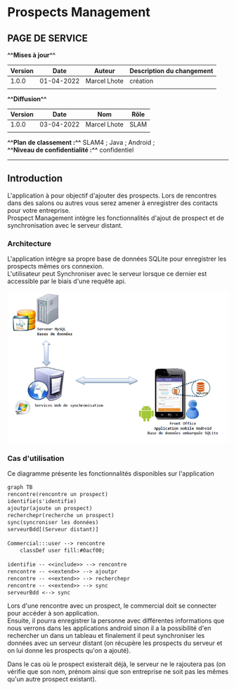 # Prospects Management

## PAGE DE SERVICE

**^^Mises à jour^^**

|Version|Date       |Auteur         |Description du changement                                          |
|-------|-----------|---------------|-------------------------------------------------------------------|
| 1.0.0 |01-04-2022 |Marcel Lhote   |création                                                           |
|||||

**^^Diffusion^^**

|Version |Date       |Nom          |Rôle|
|--------|-----------|-------------|----|
|1.0.0   |03-04-2022 |Marcel Lhote |SLAM|
|||||

**^^Plan de classement :^^** SLAM4 ; Java ; Android ;  
**^^Niveau de confidentialité :^^** confidentiel

---

## Introduction

L'application à pour objectif d'ajouter des prospects. Lors de rencontres dans des salons ou autres vous serez amener à
enregistrer des contacts pour votre entreprise.  
Prospect Management intègre les fonctionnalités d'ajout de prospect et de synchronisation avec le serveur distant.

### Architecture

L'application intègre sa propre base de données SQLite pour enregistrer les prospects mêmes ors connexion.  
L'utilisateur peut Synchroniser avec le serveur lorsque ce dernier est accessible par le biais d'une requête api.

![Architecture](./assets/architectureBdd.png)

### Cas d'utilisation

Ce diagramme présente les fonctionnalités disponibles sur l'application

```mermaid
graph TB
rencontre(rencontre un prospect)
identifie(s'identifie)
ajoutpr(ajoute un prospect)
recherchepr(recherche un prospect)
sync(syncroniser les données)
serveurBdd[(Serveur distant)]

Commercial:::user --> rencontre
    classDef user fill:#0acf00;
    
identifie -- <<include>> --> rencontre
rencontre -- <<extend>> --> ajoutpr
rencontre -- <<extend>> --> recherchepr
rencontre -- <<extend>> --> sync
serveurBdd <--> sync
```

Lors d'une rencontre avec un prospect, le commercial doit se connecter pour accéder à son application.  
Ensuite, il pourra enregistrer la personne avec différentes informations que nous verrons dans les applications
android sinon il a la possibilité d'en rechercher un dans un tableau et finalement il peut synchroniser
les données avec un serveur distant (on récupère les prospects du serveur et on lui donne les prospects qu'on
a ajouté).

Dans le cas où le prospect existerait déjà, le serveur ne le rajoutera pas (on vérifie que son nom, prénom ainsi
que son entreprise ne soit pas les mêmes qu'un autre prospect existant).
